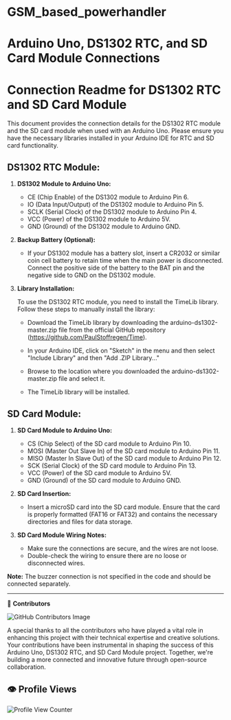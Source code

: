 # GSM_based_powerhandler
# Arduino Uno, DS1302 RTC, and SD Card Module Connections

# Connection Readme for DS1302 RTC and SD Card Module

This document provides the connection details for the DS1302 RTC module and the SD card module when used with an Arduino Uno. Please ensure you have the necessary libraries installed in your Arduino IDE for RTC and SD card functionality.

## DS1302 RTC Module:

1. **DS1302 Module to Arduino Uno:**

   - CE (Chip Enable) of the DS1302 module to Arduino Pin 6.
   - IO (Data Input/Output) of the DS1302 module to Arduino Pin 5.
   - SCLK (Serial Clock) of the DS1302 module to Arduino Pin 4.
   - VCC (Power) of the DS1302 module to Arduino 5V.
   - GND (Ground) of the DS1302 module to Arduino GND.

2. **Backup Battery (Optional):**
   - If your DS1302 module has a battery slot, insert a CR2032 or similar coin cell battery to retain time when the main power is disconnected. Connect the positive side of the battery to the BAT pin and the negative side to GND on the DS1302 module.

3. **Library Installation:**

   To use the DS1302 RTC module, you need to install the TimeLib library. Follow these steps to manually install the library:

   - Download the TimeLib library by downloading the arduino-ds1302-master.zip file from the official GitHub repository (https://github.com/PaulStoffregen/Time).

   - In your Arduino IDE, click on "Sketch" in the menu and then select "Include Library" and then "Add .ZIP Library..."

   - Browse to the location where you downloaded the arduino-ds1302-master.zip file and select it.

   - The TimeLib library will be installed.

## SD Card Module:

1. **SD Card Module to Arduino Uno:**

   - CS (Chip Select) of the SD card module to Arduino Pin 10.
   - MOSI (Master Out Slave In) of the SD card module to Arduino Pin 11.
   - MISO (Master In Slave Out) of the SD card module to Arduino Pin 12.
   - SCK (Serial Clock) of the SD card module to Arduino Pin 13.
   - VCC (Power) of the SD card module to Arduino 5V.
   - GND (Ground) of the SD card module to Arduino GND.

2. **SD Card Insertion:**
   - Insert a microSD card into the SD card module. Ensure that the card is properly formatted (FAT16 or FAT32) and contains the necessary directories and files for data storage.

3. **SD Card Module Wiring Notes:**
   - Make sure the connections are secure, and the wires are not loose.
   - Double-check the wiring to ensure there are no loose or disconnected wires.

**Note:** The buzzer connection is not specified in the code and should be connected separately.

---

👥 **Contributors**




![GitHub Contributors Image](https://contrib.rocks/image?repo=Veolinan/GSM_based_powerhandler)




A special thanks to all the contributors who have played a vital role in enhancing this project with their technical expertise and creative solutions. Your contributions have been instrumental in shaping the success of this Arduino Uno, DS1302 RTC, and SD Card Module project. Together, we're building a more connected and innovative future through open-source collaboration.

## 👁️ Profile Views
![Profile View Counter](https://komarev.com/ghpvc/?username=Veolinan)






